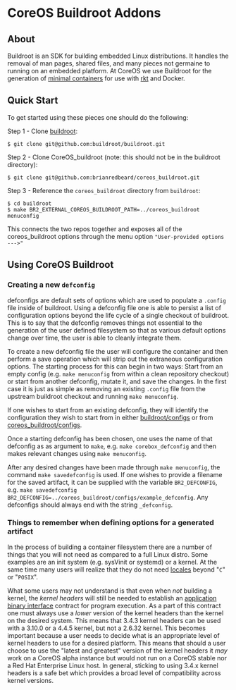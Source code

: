 # CoreOS Buildroot Addons

## About

Buildroot is an SDK for building embedded Linux distributions.  It handles the
removal of man pages, shared files, and many pieces not germaine to running
on an embedded platform.  At CoreOS we use Buildroot for the generation of 
[minimal containers](https://github.com/brianredbeard/minimal_containers) for
use with [rkt](https://github.com/coreos/rkt) and Docker.

## Quick Start

To get started using these pieces one should do the following:

Step 1 - Clone [buildroot](https://github.com/buildroot/buildroot):

```
$ git clone git@github.com:buildroot/buildroot.git
```

Step 2 - Clone CoreOS_buildroot (note: this should not be in the buildroot
directory):

```
$ git clone git@github.com:brianredbeard/coreos_buildroot.git
```

Step 3 - Reference the `coreos_buildroot` directory from `buildroot`:

```
$ cd buildroot
$ make BR2_EXTERNAL_COREOS_BUILDROOT_PATH=../coreos_buildroot menuconfig
```
This connects the two repos together and exposes all of the coreos_buildroot
options through the menu option `"User-provided options  --->"`

## Using CoreOS Buildroot

### Creating a new `defconfig`

defconfigs are default sets of options which are used to populate a `.config`
file inside of buildroot.  Using a defconfig file one is able to persist a list
of configuration options beyond the life cycle of a single checkout of
buildroot.  This is to say that the defconfig removes things not essential to
the generation of the user defined filesystem so that as various default options
change over time, the user is able to cleanly integrate them.

To create a new defconfig file the user will configure the container and then
perform a save operation which will strip out the extraneous configuration
options.  The starting process for this can begin in two ways: Start from an 
empty config (e.g. `make menuconfig` from within a clean repository checkout) or
start from another defconfig, mutate it, and save the changes.  In the first
case it is just as simple as removing an existing `.config` file from the
upstream buildroot checkout and running `make menuconfig`.

If one wishes to start from an existing defconfig, they will identify the
configuration they wish to start from in either
[buildroot/configs](https://github.com/buildroot/buildroot/tree/master/configs)
or from
[coreos_buildroot/configs](https://github.com/brianredbeard/coreos_buildroot/tree/master/configs).

Once a starting defconfig has been chosen, one uses the name of that defconfig
as as argument to `make`, e.g. `make corebox_defconfig` and then makes relevant
changes using `make menuconfig`.

After any desired changes have been made through `make menuconfig`, the command
`make savedefconfig` is used.  If one wishes to provide a filename for the saved
artifact, it can be supplied with the variable `BR2_DEFCONFIG`, e.g. `make
savedefconfig BR2_DEFCONFIG=../coreos_buildroot/configs/example_defconfig`.  Any
defconfigs should always end with the string `_defconfig`.

### Things to remember when defining options for a generated artifact

In the process of building a container filesystem there are a number of things
that you will not need as compared to a full Linux distro.  Some examples are an
init system (e.g. sysVinit or systemd) or a kernel.  At the same time many users
will realize that they do not need
[locales](http://www.gnu.org/software/libc/manual/html_node/Locales.html) beyond
"`C`" or "`POSIX`".

What some users may not understand is that even when *not* building a kernel,
the _kernel headers_ will still be needed to establish an [application binary
interface](https://en.wikipedia.org/wiki/Linux_kernel_interfaces#Linux_ABI)
contract for program execution.  As a part of this contract one must always use
a _lower_ version of the kernel headers than the kernel on the desired system.
This means that 3.4.3 kernel headers can be used with a 3.10.0 or a 4.4.5
kernel, but not a 2.6.32 kernel.  This becomes important because a user needs to
decide what is an appropriate level of kernel headers to use for a desired
platform.  This means that should a user choose to use the "latest and greatest"
version of the kernel headers it _may_ work on a CoreOS alpha instance but would
not run on a CoreOS stable nor a Red Hat Enterprise Linux host.  In general,
sticking to using 3.4.x kernel headers is a safe bet which provides a broad
level of compatibility across kernel versions.
